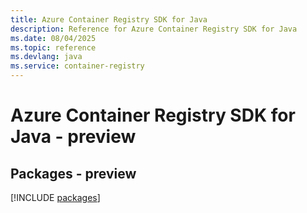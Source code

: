```yaml
---
title: Azure Container Registry SDK for Java
description: Reference for Azure Container Registry SDK for Java
ms.date: 08/04/2025
ms.topic: reference
ms.devlang: java
ms.service: container-registry
---
```

# Azure Container Registry SDK for Java - preview
## Packages - preview
[!INCLUDE [packages](container-registry-index.md)]